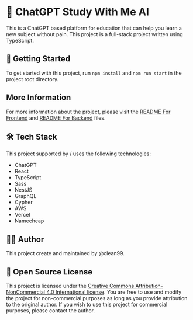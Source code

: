# 🤖 ChatGPT Study With Me AI
This is a ChatGPT based platform for education that can help you learn a new subject without pain. This project is a full-stack project written using TypeScript.

## 🚀 Getting Started
To get started with this project, run `npm install` and `npm run start` in the project root directory.

## More Information
For more information about the project, please visit the [README For Frontend](frontend/README.md) and [README For Backend](backend/README.md) files.

## 🛠️ Tech Stack
This project supported by / uses the following technologies:

- ChatGPT
- React
- TypeScript
- Sass
- NestJS
- GraphQL
- Cypher
- AWS
- Vercel
- Namecheap

## 👨‍💻 Author
This project create and maintained by @clean99.

## 📄 Open Source License
This project is licensed under the [Creative Commons Attribution-NonCommercial 4.0 International license](https://creativecommons.org/licenses/by-nc/4.0/). You are free to use and modify the project for non-commercial purposes as long as you provide attribution to the original author. If you wish to use this project for commercial purposes, please contact the author.
